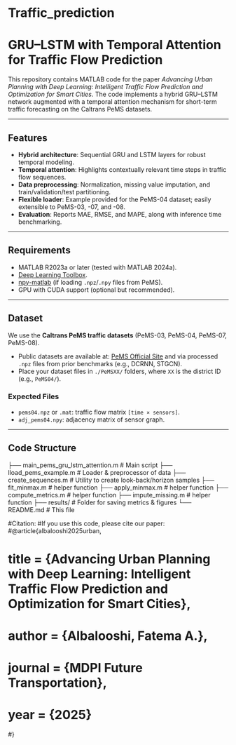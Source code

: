 # Traffic_prediction
# GRU–LSTM with Temporal Attention for Traffic Flow Prediction

This repository contains MATLAB code for the paper *Advancing Urban Planning with Deep Learning: Intelligent Traffic Flow Prediction and Optimization for Smart Cities*. The code implements a hybrid GRU–LSTM network augmented with a temporal attention mechanism for short-term traffic forecasting on the Caltrans PeMS datasets.

---

## Features
- **Hybrid architecture**: Sequential GRU and LSTM layers for robust temporal modeling.
- **Temporal attention**: Highlights contextually relevant time steps in traffic flow sequences.
- **Data preprocessing**: Normalization, missing value imputation, and train/validation/test partitioning.
- **Flexible loader**: Example provided for the PeMS-04 dataset; easily extensible to PeMS-03, -07, and -08.
- **Evaluation**: Reports MAE, RMSE, and MAPE, along with inference time benchmarking.

---

## Requirements
- MATLAB R2023a or later (tested with MATLAB 2024a).
- [Deep Learning Toolbox](https://www.mathworks.com/products/deep-learning.html).
- [npy-matlab](https://github.com/kwikteam/npy-matlab) (if loading `.npz`/`.npy` files from PeMS).
- GPU with CUDA support (optional but recommended).

---

## Dataset
We use the **Caltrans PeMS traffic datasets** (PeMS-03, PeMS-04, PeMS-07, PeMS-08).  
- Public datasets are available at: [PeMS Official Site](https://pems.dot.ca.gov/) and via processed `.npz` files from prior benchmarks (e.g., DCRNN, STGCN).  
- Place your dataset files in `./PeMSXX/` folders, where `XX` is the district ID (e.g., `PeMS04/`).

### Expected Files
- `pems04.npz` or `.mat`: traffic flow matrix `[time × sensors]`.
- `adj_pems04.npy`: adjacency matrix of sensor graph.

---

## Code Structure
├── main_pems_gru_lstm_attention.m # Main script 
├── lload_pems_example.m # Loader & preprocessor of data
├── create_sequences.m # Utility to create look-back/horizon samples
├── fit_minmax.m # helper function
├── apply_minmax.m # helper function
├── compute_metrics.m # helper function
├── impute_missing.m # helper function
├── results/ # Folder for saving metrics & figures
└── README.md # This file

#Citation: 
#If you use this code, please cite our paper:
#@article{albalooshi2025urban,
#  title   = {Advancing Urban Planning with Deep Learning: Intelligent Traffic Flow Prediction and Optimization for Smart Cities},
#  author  = {Albalooshi, Fatema A.},
#  journal = {MDPI Future Transportation},
#  year    = {2025}
#}
